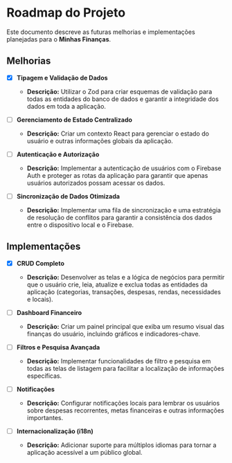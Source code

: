 # Roadmap do Projeto

Este documento descreve as futuras melhorias e implementações planejadas para o **Minhas Finanças**.

## Melhorias

- [x] **Tipagem e Validação de Dados**
  - **Descrição:** Utilizar o Zod para criar esquemas de validação para todas as entidades do banco de dados e garantir a integridade dos dados em toda a aplicação.

- [ ] **Gerenciamento de Estado Centralizado**
  - **Descrição:** Criar um contexto React para gerenciar o estado do usuário e outras informações globais da aplicação.

- [ ] **Autenticação e Autorização**
  - **Descrição:** Implementar a autenticação de usuários com o Firebase Auth e proteger as rotas da aplicação para garantir que apenas usuários autorizados possam acessar os dados.

- [ ] **Sincronização de Dados Otimizada**
  - **Descrição:** Implementar uma fila de sincronização e uma estratégia de resolução de conflitos para garantir a consistência dos dados entre o dispositivo local e o Firebase.

## Implementações

- [x] **CRUD Completo**
  - **Descrição:** Desenvolver as telas e a lógica de negócios para permitir que o usuário crie, leia, atualize e exclua todas as entidades da aplicação (categorias, transações, despesas, rendas, necessidades e locais).

- [ ] **Dashboard Financeiro**
  - **Descrição:** Criar um painel principal que exiba um resumo visual das finanças do usuário, incluindo gráficos e indicadores-chave.

- [ ] **Filtros e Pesquisa Avançada**
  - **Descrição:** Implementar funcionalidades de filtro e pesquisa em todas as telas de listagem para facilitar a localização de informações específicas.

- [ ] **Notificações**
  - **Descrição:** Configurar notificações locais para lembrar os usuários sobre despesas recorrentes, metas financeiras e outras informações importantes.

- [ ] **Internacionalização (i18n)**
  - **Descrição:** Adicionar suporte para múltiplos idiomas para tornar a aplicação acessível a um público global.
